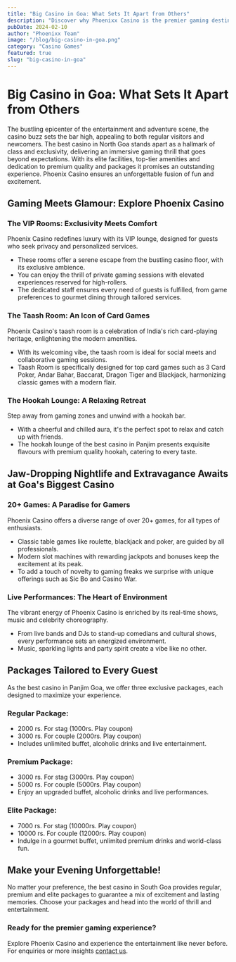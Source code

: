 ```yaml
---
title: "Big Casino in Goa: What Sets It Apart from Others"
description: "Discover why Phoenixx Casino is the premier gaming destination in Goa, offering unmatched luxury and entertainment"
pubDate: 2024-02-10
author: "Phoenixx Team"
image: "/blog/big-casino-in-goa.png"
category: "Casino Games"
featured: true
slug: "big-casino-in-goa"
---
```

# Big Casino in Goa: What Sets It Apart from Others

The bustling epicenter of the entertainment and adventure scene, the casino buzz sets the bar high, appealing to both regular visitors and newcomers. The best casino in North Goa stands apart as a hallmark of class and exclusivity, delivering an immersive gaming thrill that goes beyond expectations. With its elite facilities, top-tier amenities and dedication to premium quality and packages it promises an outstanding experience. Phoenix Casino ensures an unforgettable fusion of fun and excitement.

## Gaming Meets Glamour: Explore Phoenix Casino

### The VIP Rooms: Exclusivity Meets Comfort
Phoenix Casino redefines luxury with its VIP lounge, designed for guests who seek privacy and personalized services.

- These rooms offer a serene escape from the bustling casino floor, with its exclusive ambience.
- You can enjoy the thrill of private gaming sessions with elevated experiences reserved for high-rollers.
- The dedicated staff ensures every need of guests is fulfilled, from game preferences to gourmet dining through tailored services.

### The Taash Room: An Icon of Card Games
Phoenix Casino's taash room is a celebration of India's rich card-playing heritage, enlightening the modern amenities.

- With its welcoming vibe, the taash room is ideal for social meets and collaborative gaming sessions.
- Taash Room is specifically designed for top card games such as 3 Card Poker, Andar Bahar, Baccarat, Dragon Tiger and Blackjack, harmonizing classic games with a modern flair.

### The Hookah Lounge: A Relaxing Retreat
Step away from gaming zones and unwind with a hookah bar.

- With a cheerful and chilled aura, it's the perfect spot to relax and catch up with friends.
- The hookah lounge of the best casino in Panjim presents exquisite flavours with premium quality hookah, catering to every taste.

## Jaw-Dropping Nightlife and Extravagance Awaits at Goa's Biggest Casino

### 20+ Games: A Paradise for Gamers
Phoenix Casino offers a diverse range of over 20+ games, for all types of enthusiasts.

- Classic table games like roulette, blackjack and poker, are guided by all professionals.
- Modern slot machines with rewarding jackpots and bonuses keep the excitement at its peak.
- To add a touch of novelty to gaming freaks we surprise with unique offerings such as Sic Bo and Casino War.

### Live Performances: The Heart of Environment
The vibrant energy of Phoenix Casino is enriched by its real-time shows, music and celebrity choreography.

- From live bands and DJs to stand-up comedians and cultural shows, every performance sets an energized environment.
- Music, sparkling lights and party spirit create a vibe like no other.

## Packages Tailored to Every Guest
As the best casino in Panjim Goa, we offer three exclusive packages, each designed to maximize your experience.

### Regular Package:
- 2000 rs. For stag (1000rs. Play coupon)
- 3000 rs. For couple (2000rs. Play coupon)
- Includes unlimited buffet, alcoholic drinks and live entertainment.

### Premium Package:
- 3000 rs. For stag (3000rs. Play coupon)
- 5000 rs. For couple (5000rs. Play coupon)
- Enjoy an upgraded buffet, alcoholic drinks and live performances.

### Elite Package:
- 7000 rs. For stag (10000rs. Play coupon)
- 10000 rs. For couple (12000rs. Play coupon)
- Indulge in a gourmet buffet, unlimited premium drinks and world-class fun.

## Make your Evening Unforgettable!
No matter your preference, the best casino in South Goa provides regular, premium and elite packages to guarantee a mix of excitement and lasting memories. Choose your packages and head into the world of thrill and entertainment.

### Ready for the premier gaming experience?
Explore Phoenix Casino and experience the entertainment like never before. For enquiries or more insights [contact us](/contact).